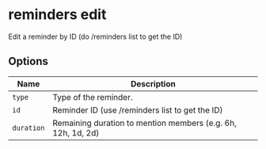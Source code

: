 # reminders edit

Edit a reminder by ID (do /reminders list to get the ID)

## Options

| Name       | Description                                                  |
| ---------- | ------------------------------------------------------------ |
| `type`     | Type of the reminder.                                        |
| `id`       | Reminder ID (use /reminders list to get the ID)              |
| `duration` | Remaining duration to mention members (e.g. 6h, 12h, 1d, 2d) |
